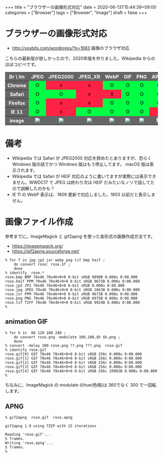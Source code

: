 +++
title = "ブラウザーの画像形式対応"
date = 2020-06-13T15:44:39+09:00
categories = ["Browser"]
tags = ["Browser", "Image"]
draft = false
+++

# ブラウザーの画像形式対応

- http://yosbits.com/wordpress/?p=1683 画像のブラウザ対応

こちらの最新版が欲しかったので、2020年版を作りました。Wikipedia からのほぼコピペです。

<style>
tr { color: white; background-color:#666; }
td { color: black; text-align: center; }
.OK { background-color:#0F4; }
.NG { background-color:#F24; }
</style>

<table>
<tr>
<th>Br \ Im</th><th> JPEG</th><th> JPEG2000 </th><th> JPEG_XR </th><th> WebP </th><th> GIF </th><th> PNG </th><th> APNG </th><th> TIFF </th><th> BMP </th><th> HEIF </th>
</tr><tr>
<th> Chrome </th> <td class="OK">O</td> <td class="NG">x</td><td class="NG">x</td> <td class="OK">O</td> <td class="OK">O</td> <td class="OK">O</td> <td class="OK">O</td> <td class="NG">x</td> <td class="OK">O</td> <td class="NG">x</td>
</tr><tr>
<th> Safari </th> <td class="OK">O</td> <td class="OK">O</td><td class="NG">x</td> <td class="NG">X</td> <td class="OK">O</td> <td class="OK">O</td> <td class="OK">O</td> <td class="NG">x</td> <td class="OK">O</td> <td class="NG">x</td>
</tr><tr>
<th>Firefox </th> <td class="OK">O</td> <td class="NG">x</td><td class="NG">x</td> <td class="OK">O</td> <td class="OK">O</td> <td class="OK">O</td> <td class="OK">O</td> <td class="NG">x</td> <td class="OK">O</td> <td class="NG">x</td>
</tr><tr>
<th>IE 11 </th> <td class="OK">O</td> <td class="NG">x</td><td class="OK">O</td> <td class="OK">O</td> <td class="OK">O</td> <td class="OK">O</td> <td class="NG">x</td> <td class="OK">O</td> <td class="OK">O</td> <td class="NG">x</td>
</tr><tr>
<th> image </th> <td><img src="../rose.jpg"></td> <td><img src="../rose.jp2"></td> <td><img src="../rose.jxr"></td> <td><img src="../rose.webp"></td> <td><img src="../rose.gif"></td> <td><img src="../rose.png"></td> <td><img src="../rose.apng"></td> <td><img src="../rose.tiff"></td> <td><img src="../rose.bmp"></td> <td><img src="../rose.heif"></td>
</tr>
</table>

# 備考

- Wikipedia では Safari が JPEG2000 対応を辞めたとありますが、恐らく Windows 版の話でかつ Windows 版はもう停止してます。 macOS 版は表示されます。
- Wikipedia では Safari が HEIF 対応のように書いてますが実際には表示できません。WWDC17 で JPEG は終わり次は HEIF だみたいなノリで話してたので誤解したのかも？
- IE 11 の WebP 表示は、1809 更新で対応しました。1803 以前だと表示しません。

# 画像ファイル作成

参考までに。ImageMagick と gif2apng を使った各形式の画像作成方法です。

- https://imagemagick.org/
- https://gif2apng.sourceforge.net/


```
% for f in jpg jp2 jxr webp png tif bmp heif ;
    do convert rose: rose.$f ;
    done
% identify  rose.*
rose.bmp BMP 70x46 70x46+0+0 8-bit sRGB 9890B 0.000u 0:00.000
rose.heif PPM 70x46 70x46+0+0 8-bit sRGB 9673B 0.000u 0:00.000
rose.jp2 JP2 70x46 70x46+0+0 8-bit sRGB 0.000u 0:00.000
rose.jpg JPEG 70x46 70x46+0+0 8-bit sRGB 2663B 0.000u 0:00.000
rose.jxr PPM 70x46 70x46+0+0 8-bit sRGB 9673B 0.000u 0:00.000
rose.png PNG 70x46 70x46+0+0 8-bit sRGB 6975B 0.000u 0:00.000
rose.tif TIFF 70x46 70x46+0+0 8-bit sRGB 9924B 0.000u 0:00.000
%
```

## animation GIF

```
% for h in  60 120 180 240 ;
    do convert rose.png -modulate 100,100,$h $h.png ;
    done
% convert -delay 100 rose.png ??.png ???.png  rose.gif
% identify rose.gif
rose.gif[0] GIF 70x46 70x46+0+0 8-bit sRGB 256c 0.000u 0:00.000
rose.gif[1] GIF 70x46 70x46+0+0 8-bit sRGB 256c 0.000u 0:00.000
rose.gif[2] GIF 70x46 70x46+0+0 8-bit sRGB 256c 0.000u 0:00.000
rose.gif[3] GIF 70x46 70x46+0+0 8-bit sRGB 256c 0.000u 0:00.000
rose.gif[4] GIF 70x46 70x46+0+0 8-bit sRGB 256c 20982B 0.000u 0:00.000
%
```

ちなみに、ImageMagick の modulate のhue(色相)は 360でなく 300 で一回転します。

##  APNG

```
% gif2apng  rose.gif  rose.apng

gif2apng 1.9 using 7ZIP with 15 iterations

Reading 'rose.gif'...
5 frames.
Writing 'rose.apng'...
5 frames.
% 
```

